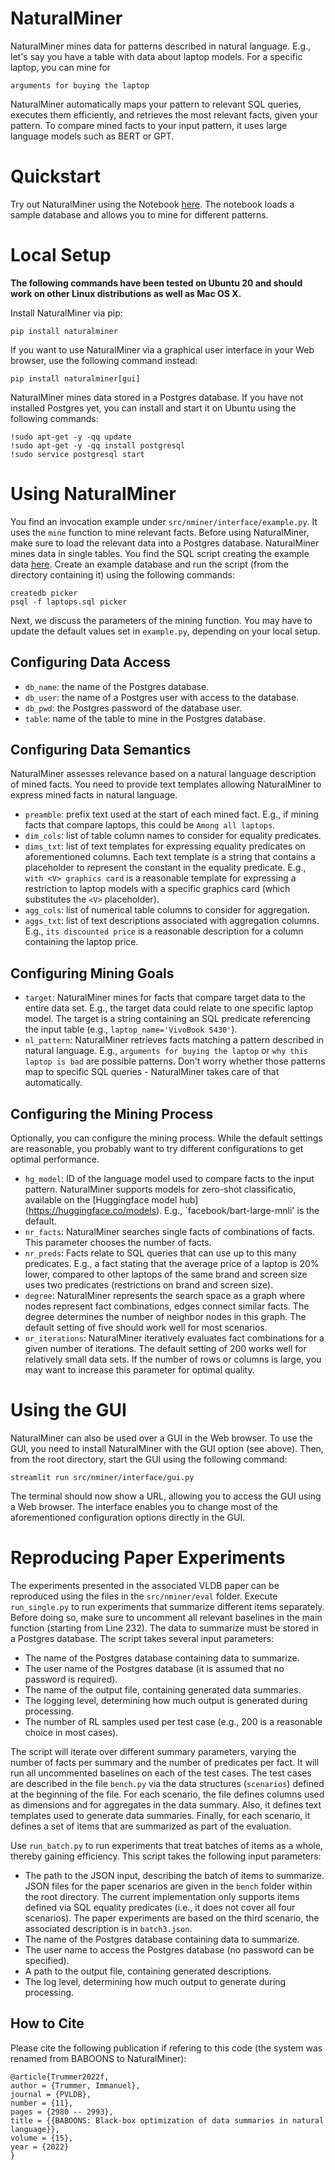 # NaturalMiner

NaturalMiner mines data for patterns described in natural language. E.g., let's say you have a table with data about laptop models. For a specific laptop, you can mine for

```
arguments for buying the laptop
```

NaturalMiner automatically maps your pattern to relevant SQL queries, executes them efficiently, and retrieves the most relevant facts, given your pattern. To compare mined facts to your input pattern, it uses large language models such as BERT or GPT.

# Quickstart

Try out NaturalMiner using the Notebook [here](https://colab.research.google.com/drive/1EYbdlVgzOkf0b6PTjzntfRi_aEQaups_?usp=sharing). The notebook loads a sample database and allows you to mine for different patterns.

# Local Setup

**The following commands have been tested on Ubuntu 20 and should work on other Linux distributions as well as Mac OS X.**

Install NaturalMiner via pip:
```
pip install naturalminer
```

If you want to use NaturalMiner via a graphical user interface in your Web browser, use the following command instead:
```
pip install naturalminer[gui]
```

NaturalMiner mines data stored in a Postgres database. If you have not installed Postgres yet, you can install and start it on Ubuntu using the following commands:
```
!sudo apt-get -y -qq update
!sudo apt-get -y -qq install postgresql
!sudo service postgresql start
```

# Using NaturalMiner

You find an invocation example under `src/nminer/interface/example.py`. It uses the `mine` function to mine relevant facts. Before using NaturalMiner, make sure to load the relevant data into a Postgres database. NaturalMiner mines data in single tables. You find the SQL script creating the example data [here](https://drive.google.com/file/d/1pB6c8XnWF65vKUlDTiFVR5oeUPx9X0pN/view?usp=sharing). Create an example database and run the script (from the directory containing it) using the following commands:

```
createdb picker
psql -f laptops.sql picker
```

Next, we discuss the parameters of the mining function. You may have to update the default values set in `example.py`, depending on your local setup.

## Configuring Data Access

- `db_name`: the name of the Postgres database.
- `db_user`: the name of a Postgres user with access to the database.
- `db_pwd`: the Postgres password of the database user.
- `table`: name of the table to mine in the Postgres database.

## Configuring Data Semantics

NaturalMiner assesses relevance based on a natural language description of mined facts. You need to provide text templates allowing NaturalMiner to express mined facts in natural language.

- `preamble`: prefix text used at the start of each mined fact. E.g., if mining facts that compare laptops, this could be `Among all laptops`. 
- `dim_cols`: list of table column names to consider for equality predicates.
- `dims_txt`: list of text templates for expressing equality predicates on aforementioned columns. Each text template is a string that contains a placeholder to represent the constant in the equality predicate. E.g., `with <V> graphics card` is a reasonable template for expressing a restriction to laptop models with a specific graphics card (which substitutes the `<V>` placeholder).
- `agg_cols`: list of numerical table columns to consider for aggregation.
- `aggs_txt`: list of text descriptions associated with aggregation columns. E.g., `its discounted price` is a reasonable description for a column containing the laptop price.

## Configuring Mining Goals

- `target`: NaturalMiner mines for facts that compare target data to the entire data set. E.g., the target data could relate to one specific laptop model. The target is a string containing an SQL predicate referencing the input table (e.g., `laptop_name='VivoBook S430'`).
- `nl_pattern`: NaturalMiner retrieves facts matching a pattern described in natural language. E.g., `arguments for buying the laptop` or `why this laptop is bad` are possible patterns. Don't worry whether those patterns map to specific SQL queries - NaturalMiner takes care of that automatically.

## Configuring the Mining Process

Optionally, you can configure the mining process. While the default settings are reasonable, you probably want to try different configurations to get optimal performance.

- `hg_model`: ID of the language model used to compare facts to the input pattern. NaturalMiner supports models for zero-shot classificatio, available on the [Huggingface model hub] (https://huggingface.co/models). E.g., `facebook/bart-large-mnli' is the default.
- `nr_facts`: NaturalMiner searches single facts of combinations of facts. This parameter chooses the number of facts.
- `nr_preds`: Facts relate to SQL queries that can use up to this many predicates. E.g., a fact stating that the average price of a laptop is 20% lower, compared to other laptops of the same brand and screen size uses two predicates (restrictions on brand and screen size).
- `degree`: NaturalMiner represents the search space as a graph where nodes represent fact combinations, edges connect similar facts. The degree determines the number of neighbor nodes in this graph. The default setting of five should work well for most scenarios.
- `nr_iterations`: NaturalMiner iteratively evaluates fact combinations for a given number of iterations. The default setting of 200 works well for relatively small data sets. If the number of rows or columns is large, you may want to increase this parameter for optimal quality.

# Using the GUI

NaturalMiner can also be used over a GUI in the Web browser. To use the GUI, you need to install NaturalMiner with the GUI option (see above). Then, from the root directory, start the GUI using the following command:
```
streamlit run src/nminer/interface/gui.py
```
The terminal should now show a URL, allowing you to access the GUI using a Web browser. The interface enables you to change most of the aforementioned configuration options directly in the GUI.

# Reproducing Paper Experiments

The experiments presented in the associated VLDB paper can be reproduced using the files in the `src/nminer/eval` folder. Execute `run_single.py` to run experiments that summarize different items separately. Before doing so, make sure to uncomment all relevant baselines in the main function (starting from Line 232). The data to summarize must be stored in a Postgres database. The script takes several input parameters:
- The name of the Postgres database containing data to summarize.
- The user name of the Postgres database (it is assumed that no password is required).
- The name of the output file, containing generated data summaries.
- The logging level, determining how much output is generated during processing.
- The number of RL samples used per test case (e.g., 200 is a reasonable choice in most cases).

The script will iterate over different summary parameters, varying the number of facts per summary and the number of predicates per fact. It will run all uncommented baselines on each of the test cases. The test cases are described in the file `bench.py` via the data structures (`scenarios`) defined at the beginning of the file. For each scenario, the file defines columns used as dimensions and for aggregates in the data summary. Also, it defines text templates used to generate data summaries. Finally, for each scenario, it defines a set of items that are summarized as part of the evaluation.

Use `run_batch.py` to run experiments that treat batches of items as a whole, thereby gaining efficiency. This script takes the following input parameters:
- The path to the JSON input, describing the batch of items to summarize. JSON files for the paper scenarios are given in the `bench` folder within the root directory. The current implementation only supports items defined via SQL equality predicates (i.e., it does not cover all four scenarios). The paper experiments are based on the third scenario, the associated description is in `batch3.json`.
- The name of the Postgres database containing data to summarize.
- The user name to access the Postgres database (no password can be specified).
- A path to the output file, containing generated descriptions.
- The log level, determining how much output to generate during processing.

## How to Cite

Please cite the following publication if refering to this code (the system was renamed from BABOONS to NaturalMiner):

```
@article{Trummer2022f,
author = {Trummer, Immanuel},
journal = {PVLDB},
number = {11},
pages = {2980 -- 2993},
title = {{BABOONS: Black-box optimization of data summaries in natural language}},
volume = {15},
year = {2022}
}
```
